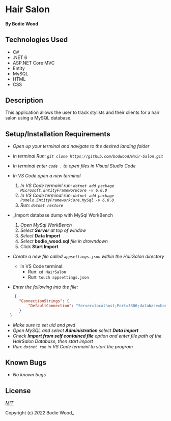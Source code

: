 # Hair Salon

#### By Bodie Wood

## Technologies Used

- C#
- .NET 6
- ASP.NET Core MVC
- Entity
- MySQL
- HTML
- CSS

## Description

This application allows the user to track stylists and their clients for a hair salon using a MySQL database.

## Setup/Installation Requirements

* _Open up your terminal and navigate to the desired landing folder_
* _In terminal Run:  ```git clone https://github.com/bodwood/Hair-Salon.git```_
* _In terminal enter ```code .``` to open files in Visual Studio Code_
* _In VS Code open a new terminal_
  1. _In VS Code termainl run:  ```dotnet add package Microsoft.EntityFrameworkCore -v 6.0.0```_
  2. _In VS Code terminal run:  ```dotnet add package Pomelo.EntityFrameworkCore.MySql -v 6.0.0```_
  3. _Run:  ```dotnet restore```_

* _Import database dump with MySql WorkBench
  1. _Open MySql WorkBench_
  2. _Select **Server** at top of window_
  3. _Select_ **Data Import**
  4. _Select_ **bodie_wood.sql** _file in drowndown_
  5. Click **Start Import**

* _Create a new file called ```appsettings.json``` within the HairSalon directory_
  *  In VS Code terminal: 
      - Run:  ```cd HairSalon```
      - Run:  ```touch appsettings.json```
* _Enter the following into the file:_
```json
    {
      "ConnectionStrings": {
          "DefaultConnection": "Server=localhost;Port=3306;database=bodie_wood;uid=[YOUR-USER-HERE];pwd=[YOUR-PASSWORD-HERE];"
      }
  }
```
* _Make sure to set uid and pwd_
* _Open MySQL and select **Administration** select **Data Import**_
* _Check **Import from self contained file** option and enter file path of the HairSalon Database, then start import_
* _Run: ```dotnet run``` in VS Code termainl to start the program_

## Known Bugs

* _No known bugs_

## License

_[MIT](https://en.wikipedia.org/wiki/MIT_License)_

Copyright (c) _2022_ Bodie Wood_